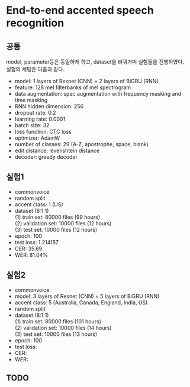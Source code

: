 # End-to-end accented speech recognition
## 공통
model, parameter등은 동일하게 하고, dataset을 바꿔가며 실험들을 진행하였다.  
실험의 세팅은 다음과 같다.  

- model: 1 layers of Resnet (CNN) + 2 layers of BiGRU (RNN)
- feature: 128 mel filterbanks of mel spectrogram
- data augmentation: spec augmentation with frequency masking and time masking
- RNN hidden dimension: 256
- dropout rate: 0.2
- learning rate: 0.0001
- batch size: 32
- loss function: CTC loss
- optimizer: AdamW
- number of classes: 29 (A-Z, apostrophe, space, blank)
- edit distance: levenshtein distance
- decoder: greedy decoder

## 실험1
- commonvoice
- random split
- accent class: 1 (US)
- dataset (8:1:1)  
(1) train set: 80000 files (99 hours)  
(2) validation set: 10000 files (12 hours)  
(3) test set: 10000 files (12 hours)  
- epoch: 100
- test loss: 1.214157
- CER: 35.69
- WER: 81.04%

## 실험2
- commonvoice
- model: 3 layers of Resnet (CNN) + 5 layers of BiGRU (RNN)
- accent class: 5 (Australia, Canada, England, India, US)
- random split
- dataset (8:1:1)  
(1) train set: 80000 files (101 hours)  
(2) validation set: 10000 files (14 hours)  
(3) test set: 10000 files (13 hours)  
- epoch: 100
- test loss: 
- CER:  
- WER:  

## TODO

